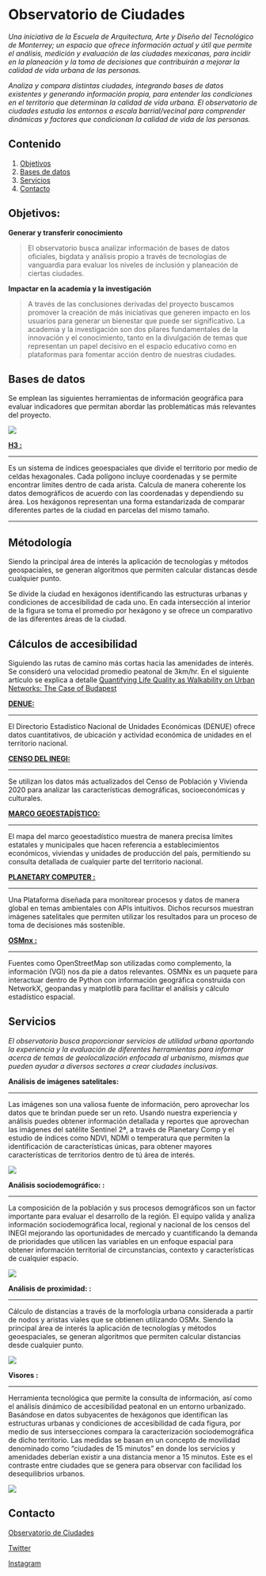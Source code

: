 # Observatorio de Ciudades 
_Una iniciativa de la Escuela de Arquitectura, Arte y Diseño del Tecnológico de Monterrey; un espacio que ofrece información actual y útil que permite el análisis, medición y evaluación de las ciudades mexicanas, para incidir en la planeación y la toma de decisiones que contribuirán a mejorar la calidad de vida urbana de las personas._

_Analiza y compara distintas ciudades, integrando bases de datos existentes y generando información propia, para entender las condiciones en el territorio que determinan la calidad de vida urbana. El observatorio de ciudades estudia los entornos a escala barrial/vecinal para comprender dinámicas y factores que condicionan la calidad de vida de las personas._

## Contenido 
1. [Objetivos](#objetivos)
2. [Bases de datos](#bases-de-datos)
3. [Servicios](#servicios)
4. [Contacto](#contacto)

## Objetivos:

**Generar y transferir conocimiento**

>El observatorio busca analizar información de bases de datos oficiales, bigdata y análisis propio a través de tecnologías de vanguardia para evaluar los niveles de inclusión y planeación de ciertas ciudades.

**Impactar en la academia y la investigación**

>A través de las conclusiones derivadas del proyecto buscamos promover la creación de más iniciativas que generen impacto en los usuarios para generar un bienestar que puede ser significativo. La academia y la investigación son dos pilares fundamentales de la innovación y el conocimiento, tanto en la divulgación de temas que representan un papel decisivo en el espacio educativo como en plataformas para fomentar acción dentro de nuestras ciudades.


## Bases de datos 
Se emplean las siguientes herramientas de información geográfica para evaluar indicadores que permitan abordar las problemáticas más relevantes del proyecto. 

![ ](output/figures/Guadalajara_dist_farmacias.png)

[**H3 :**](https://h3geo.org/docs/)
***
Es un sistema de índices geoespaciales que divide el territorio por medio de celdas hexagonales. Cada polígono incluye coordenadas y se permite encontrar límites dentro de cada arista. Calcula de manera coherente los datos demográficos de acuerdo con las coordenadas y dependiendo su área. Los hexágonos representan una forma estandarizada de comparar diferentes partes de la ciudad en parcelas del mismo tamaño.

***
## Métodología
Siendo la principal área de interés la aplicación de tecnologías y métodos geospaciales, se generan algoritmos que permiten calcular distancas desde cualquier punto.

Se divide la ciudad en hexágonos identificando las estructuras urbanas y condiciones de accesibilidad de cada uno.
En cada intersección al interior de la figura se toma el promedio por hexágono y se ofrece un comparativo de las diferentes áreas de la ciudad.

## Cálculos de accesibilidad
Siguiendo las rutas de camino más cortas hacia las amenidades de interés. Se consideró una velocidad promedio peatonal de 3km/hr.
En el siguiente artículo se explica a detalle [Quantifying Life Quality as Walkability on Urban Networks: The Case of Budapest](https://arxiv.org/abs/1912.00893)

[**DENUE:**](https://h3geo.org/docs/)
***
El Directorio Estadístico Nacional de Unidades Económicas (DENUE) ofrece datos cuantitativos, de ubicación y actividad económica de unidades en el territorio nacional.

[**CENSO DEL INEGI:**](https://www.inegi.org.mx/programas/ccpv/2020/default.html#Resultados_generales)
***
Se utilizan los datos más actualizados del  Censo de Población y Vivienda 2020 para analizar las características demográficas, socioeconómicas y culturales.


[**MARCO GEOESTADÍSTICO:**](https://www.inegi.org.mx/temas/mg/#Mapa)

***
El mapa del marco geoestadístico muestra de manera precisa límites estatales y municipales que hacen referencia a establecimientos económicos, viviendas y unidades de producción del país, permitiendo su consulta detallada de cualquier parte del territorio nacional. 

[**PLANETARY COMPUTER :**](https://planetarycomputer.microsoft.com/:)
***
Una Plataforma diseñada para monitorear procesos y datos de manera global en temas ambientales con APIs intuitivos. Dichos recursos muestran imágenes satelitales que permiten utilizar los resultados para un proceso de toma de decisiones más sostenible.

[**OSMnx :**](https://osmnx.readthedocs.io/en/latest/)
***
Fuentes como OpenStreetMap son utilizadas como complemento, la información (VGI) nos da pie a datos relevantes. OSMNx es un paquete para interactuar dentro de Python con información geográfica construida con NetworkX, geopandas y matplotlib para facilitar el análisis y cálculo estadístico espacial.


## Servicios

_El observatorio busca proporcionar servicios de utilidad urbana aportando la experiencia y la evaluación de diferentes herramientas para informar acerca de temas de geolocalización enfocada al urbanismo, mismas que pueden ayudar a diversos sectores a crear ciudades inclusivas._

**Análisis de imágenes satelitales:**
***
Las imágenes son una valiosa fuente de información, pero aprovechar los datos que te brindan puede ser un reto. Usando nuestra experiencia y análisis puedes obtener información detallada y reportes que aprovechan las imágenes del satélite Sentinel 2ª,  a través de Planetary Comp y  el estudio de índices como NDVI, NDMI o temperatura que permiten la identificación de características únicas, para obtener mayores características de territorios dentro de tú área de interés.

![](https://raw.githubusercontent.com/avdesni/Imagenes_Observatorio/main/analisis_imagen.jpg)


**Análisis sociodemográfico: :**
***
La composición de la población y sus procesos demográficos son un factor importante para evaluar el desarrollo de la región. El equipo valida y analiza información sociodemográfica local, regional y nacional de los censos del INEGI mejorando las oportunidades de mercado y cuantificando la demanda de prioridades que utilicen las variables en un enfoque espacial para obtener información territorial de circunstancias, contexto y características de cualquier espacio. 

![](https://raw.githubusercontent.com/avdesni/Imagenes_Observatorio/main/sociodemográfico.png)

**Análisis de proximidad: :**
***
Cálculo de distancias a través de la morfología urbana considerada a partir de nodos y aristas viales que se obtienen utilizando OSMx.
Siendo la principal área de interés la aplicación de tecnologías y métodos geoespaciales, se generan algoritmos que permiten calcular distancias desde cualquier punto.

![](https://raw.githubusercontent.com/avdesni/Imagenes_Observatorio/main/Indice_de_proximidad.png)

**Visores :**
***
Herramienta tecnológica que permite la consulta de información, así como el análisis dinámico de accesibilidad peatonal en un entorno urbanizado. Basándose en datos subyacentes de hexágonos que identifican las estructuras urbanas y condiciones de accesibilidad de cada figura, por medio de sus intersecciones compara la caracterización sociodemográfica de dicho territorio. Las medidas se basan en un concepto de movilidad denominado como “ciudades de 15 minutos” en donde los servicios y amenidades deberían existir a una distancia menor a 15 minutos. Este es el contraste entre ciudades que se genera para observar con facilidad los desequilibrios urbanos.

![](https://raw.githubusercontent.com/avdesni/Imagenes_Observatorio/main/Visores.png)


## Contacto

[Observatorio de Ciudades](https://observatoriodeciudades.mx/)

[Twitter](https://twitter.com/observacdstec?lang=es)

[Instagram](https://www.instagram.com/observaciudades.tec/)

